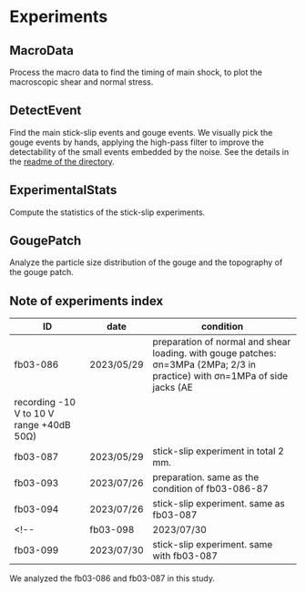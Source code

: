 # Experiments

## MacroData
Process the macro data to find the timing of main shock, to plot the macroscopic shear and normal stress.

## DetectEvent
Find the main stick-slip events and gouge events. We visually pick the gouge events by hands, applying the high-pass filter to improve the detectability of the small events embedded by the noise. See the details in the [readme of the directory](DetectEvent).

## ExperimentalStats
Compute the statistics of the stick-slip experiments.

## GougePatch
Analyze the particle size distribution of the gouge and the topography of the gouge patch. 

## Note of experiments index

| ID | date | condition | 
| --- | --- | --- | 
| fb03-086 | 2023/05/29 | preparation of normal and shear loading.  with gouge patches: σn=3MPa (2MPa; 2/3 in practice) with σn=1MPa of side jacks (AE 
 recording -10 V to 10 V range +40dB 50Ω)| 
| fb03-087 | 2023/05/29  | stick-slip experiment in total 2 mm. | 
| fb03-093 | 2023/07/26  | preparation. same as the condition of fb03-086-87 | 
| fb03-094 | 2023/07/26  | stick-slip experiment. same as fb03-087 | 
<!-- | fb03-098 | 2023/07/30  | preparation of normal and shear loading. No gouge patches. same stress with fb03-087. | 
| fb03-099 |  2023/07/30 | stick-slip experiment. same with fb03-087 |  -->

We analyzed the fb03-086 and fb03-087 in this study. 